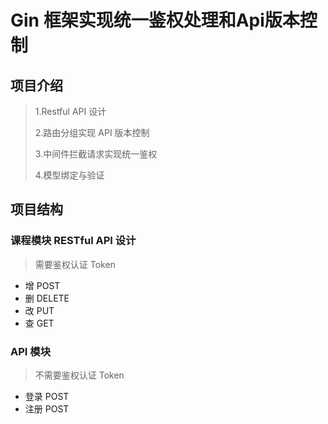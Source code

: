 # Gin 框架实现统一鉴权处理和Api版本控制

## 项目介绍
> 
> 1.Restful API 设计
> 
> 2.路由分组实现 API 版本控制
> 
> 3.中间件拦截请求实现统一鉴权
> 
> 4.模型绑定与验证
> 
> 


## 项目结构


### 课程模块 RESTful API 设计
> 需要鉴权认证 Token
- 增 POST
- 删 DELETE
- 改 PUT 
- 查 GET


### API 模块
> 不需要鉴权认证 Token
- 登录 POST
- 注册 POST